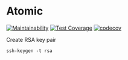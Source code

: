 # Atomic

[![Maintainability](https://api.codeclimate.com/v1/badges/93f610881b769f08b1cf/maintainability)](https://codeclimate.com/github/crgimenes/atomic/maintainability) [![Test Coverage](https://api.codeclimate.com/v1/badges/93f610881b769f08b1cf/test_coverage)](https://codeclimate.com/github/crgimenes/atomic/test_coverage) [![codecov](https://codecov.io/gh/crgimenes/atomic/branch/master/graph/badge.svg)](https://codecov.io/gh/crgimenes/atomic)




Create RSA key pair

```console
ssh-keygen -t rsa
```
